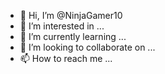 - 👋 Hi, I’m @NinjaGamer10
- 👀 I’m interested in ...
- 🌱 I’m currently learning ...
- 💞️ I’m looking to collaborate on ...
- 📫 How to reach me ...

<!---
NinjaGamer10/NinjaGamer10 is a ✨ special ✨ repository because its `README.md` (this file) appears on your GitHub profile.
You can click the Preview link to take a look at your changes.
---
